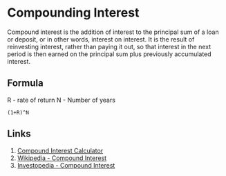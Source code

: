 # Compounding Interest

Compound interest is the addition of interest to the principal sum of a loan or deposit, or in other words, interest on interest. It is the result of reinvesting interest, rather than paying it out, so that interest in the next period is then earned on the principal sum plus previously accumulated interest.

## Formula

R - rate of return
N - Number of years

```
(1+R)^N
```

## Links

1. [Compound Interest Calculator](https://www.thecalculatorsite.com/finance/calculators/compoundinterestcalculator.php)
2. [Wikipedia - Compound Interest](https://en.wikipedia.org/wiki/Compound_interest)
3. [Investopedia - Compound Interest](https://www.investopedia.com/terms/c/compoundinterest.asp)
